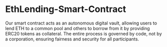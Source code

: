 # EthLending-Smart-Contract
Our smart contract acts as an autonomous digital vault, allowing users to lend ETH to a common pool and others to borrow from it by providing ERC20 tokens as collateral. The entire process is governed by code, not by a corporation, ensuring fairness and security for all participants.
